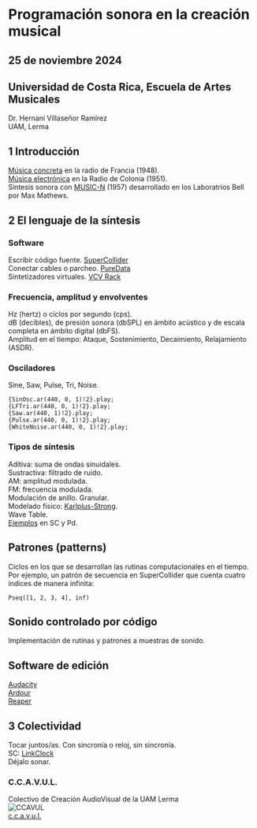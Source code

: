 # Programación sonora en la creación musical
## 25 de noviembre 2024 
## Universidad de Costa Rica, Escuela de Artes Musicales
Dr. Hernani Villaseñor Ramírez  
UAM, Lerma  

## 1 Introducción
[Música concreta](https://es.wikipedia.org/wiki/M%C3%BAsica_concreta) en la radio de Francia (1948).  
[Música electrónica](https://en.wikipedia.org/wiki/Studio_for_Electronic_Music_(WDR)) en la Radio de Colonia (1951).    
Síntesis sonora con [MUSIC-N](https://en.wikipedia.org/wiki/MUSIC-N) (1957) desarrollado en los Laboratrios Bell por Max Mathews.    

## 2 El lenguaje de la síntesis

### Software
Escribir código fuente. [SuperCollider](https://supercollider.github.io/)  
Conectar cables o parcheo. [PureData](https://puredata.info/)  
Sintetizadores virtuales. [VCV Rack](https://vcvrack.com/)   

### Frecuencia, amplitud y envolventes
Hz (hertz) o cíclos por segundo (cps).  
dB  (decibles), de presión sonora (dbSPL) en ámbito acústico y de escala completa en ámbito digital (dbFS).  
Amplitud en el tiempo: Ataque, Sostenimiento, Decaimiento, Relajamiento (ASDR).

### Osciladores
Sine, Saw, Pulse, Tri, Noise.  
```
{SinOsc.ar(440, 0, 1)!2}.play;
{LFTri.ar(440, 0, 1)!2}.play;
{Saw.ar(440, 1)!2}.play;
{Pulse.ar(440, 0, 1)!2}.play;
{WhiteNoise.ar(440, 0, 1)!2}.play;
```

### Tipos de síntesis
Aditiva: suma de ondas sinuidales.  
Sustractiva: filtrado de ruido.  
AM: amplitud modulada.  
FM: frecuencia modulada.   
Modulación de anillo. 
Granular.  
Modelado físico: [Karlplus-Strong](https://en.wikipedia.org/wiki/Karplus%E2%80%93Strong_string_synthesis).  
Wave Table.  
[Ejemplos](https://github.com/hvillase/taller-tec/tree/main/ejemplos) en SC y Pd.  

## Patrones (patterns)
Cíclos en los que se desarrollan las rutinas computacionales en el tiempo.  
Por ejemplo, un patrón de secuencia en SuperCollider que cuenta cuatro índices de manera infinita: 

```
Pseq([1, 2, 3, 4], inf)
```

## Sonido controlado por código
Implementación de rutinas y patrones a muestras de sonido.

## Software de edición
[Audacity](https://www.audacityteam.org/)  
[Ardour](https://ardour.org/)  
[Reaper](https://www.reaper.fm/)  

## 3 Colectividad
Tocar juntos/as. Con sincronía o reloj, sin sincronía.  
SC: [LinkClock](https://doc.sccode.org/Classes/LinkClock.html)  
Déjalo sonar.  

### C.C.A.V.U.L.
Colectivo de Creación AudioVisual de la UAM Lerma  
![CCAVUL](ccavul1.jpg "ccavul")  
[c.c.a.v.u.l.](https://hvillase.github.io/ccavul/)